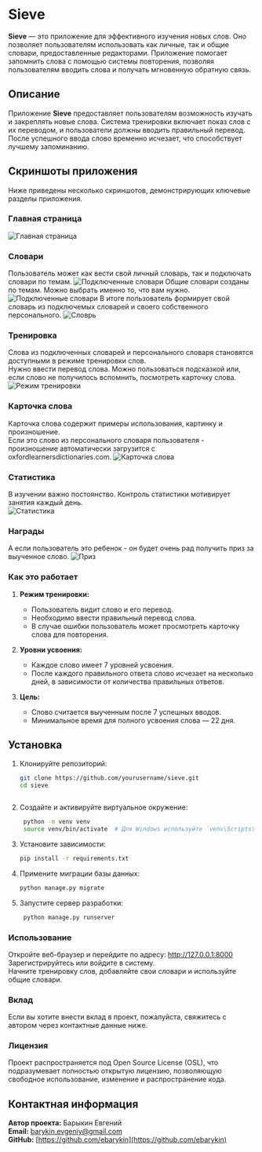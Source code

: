 # Sieve

**Sieve** — это приложение для эффективного изучения новых слов. Оно позволяет пользователям использовать как личные, 
так и общие словари, предоставленные редакторами. Приложение помогает запомнить слова с помощью системы повторения, 
позволяя пользователям вводить слова и получать мгновенную обратную связь.

## Описание

Приложение **Sieve** предоставляет пользователям возможность изучать и закреплять новые слова. Система тренировки 
включает показ слов с их переводом, и пользователи должны вводить правильный перевод. После успешного ввода слово 
временно исчезает, что способствует лучшему запоминанию.  


## Скриншоты приложения

Ниже приведены несколько скриншотов, демонстрирующих ключевые разделы приложения.

### Главная страница

![Главная страница](docs/images/main.png)

### Словари
Пользователь может как вести свой личный словарь, так и подключать словари по темам.
![Подключенные словари](docs/images/engage_pub_dict.png)
Общие словари созданы по темам. Можно выбрать именно то, что вам нужно.
![Подключенные словари](docs/images/pub_dictionary.png)
В итоге пользователь формирует свой словарь из подключемых словарей и своего собственного персонального.
![Словрь](docs/images/dictionary.png)

### Тренировка
Слова из подключенных словарей и персонального словаря становятся доступными в режиме тренировки слов.  
Нужно ввести перевод слова. Можно пользоваться подсказкой или, если слово не получилось вспомнить, посмотреть карточку слова.
![Режим тренировки](docs/images/training_mode.png)

### Карточка слова
Карточка слова содержит примеры использования, картинку и произношение.  
Если это слово из персонального словаря пользователя - произношение автоматически загрузится с oxfordlearnersdictionaries.com.
![Карточка слова](docs/images/card.png)

### Статистика
В изучении важно постоянство. Контроль статистики мотивирует занятия каждый день.  
![Статистика](docs/images/statistics.png)

### Награды
А если пользователь это ребенок - он будет очень рад получить приз за выученное слово.
![Приз](docs/images/prize.png)

### Как это работает

1. **Режим тренировки:**
   - Пользователь видит слово и его перевод.
   - Необходимо ввести правильный перевод слова.
   - В случае ошибки пользователь может просмотреть карточку слова для повторения.

2. **Уровни усвоения:**
   - Каждое слово имеет 7 уровней усвоения.
   - После каждого правильного ответа слово исчезает на несколько дней, в зависимости от количества правильных ответов.

3. **Цель:**
   - Слово считается выученным после 7 успешных вводов.
   - Минимальное время для полного усвоения слова — 22 дня.

## Установка

1. Клонируйте репозиторий:
   ```bash
   git clone https://github.com/yourusername/sieve.git
   cd sieve
   

   
2. Создайте и активируйте виртуальное окружение:
   ```bash
    python -m venv venv
    source venv/bin/activate  # Для Windows используйте `venv\Scripts\activate`

3. Установите зависимости:
   ```bash
   pip install -r requirements.txt

4. Примените миграции базы данных:
   ```bash
   python manage.py migrate
   
5. Запустите сервер разработки:
   ```bash
    python manage.py runserver
   
### Использование
Откройте веб-браузер и перейдите по адресу: http://127.0.0.1:8000  
Зарегистрируйтесь или войдите в систему.  
Начните тренировку слов, добавляйте свои словари и используйте общие словари.
### Вклад
Если вы хотите внести вклад в проект, пожалуйста, свяжитесь с автором через контактные данные ниже.

### Лицензия
Проект распространяется под Open Source License (OSL), что подразумевает полностью открытую лицензию, позволяющую свободное использование, изменение и распространение кода.

## Контактная информация

**Автор проекта:** Барыкин Евгений  
**Email:** barykin.evgeniy@gmail.com  
**GitHub:** [https://github.com/ebarykin](https://github.com/ebarykin)



